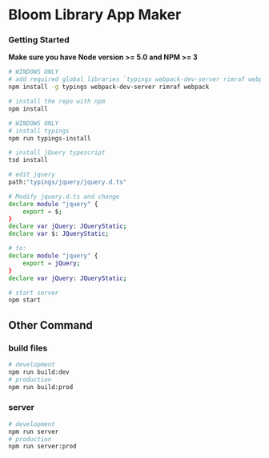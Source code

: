# Bloom Library App Maker

### Getting Started
**Make sure you have Node version >= 5.0 and NPM >= 3**

```bash
# WINDOWS ONLY
# add required global libraries `typings webpack-dev-server rimraf webpack`
npm install -g typings webpack-dev-server rimraf webpack

# install the repo with npm
npm install

# WINDOWS ONLY
# install typings
npm run typings-install

# install jQuery typescript
tsd install

# edit jquery
path:"typings/jquery/jquery.d.ts"

# Modify jquery.d.ts and change
declare module "jquery" {
    export = $;
}
declare var jQuery: JQueryStatic;
declare var $: JQueryStatic;

# to:
declare module "jquery" {
    export = jQuery;
}
declare var jQuery: JQueryStatic;

# start server
npm start
```

## Other Command

### build files
```bash
# development
npm run build:dev
# production
npm run build:prod
```

### server
```bash
# development
npm run server
# production
npm run server:prod
```